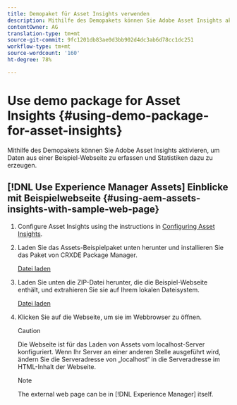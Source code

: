 ```yaml
---
title: Demopaket für Asset Insights verwenden
description: Mithilfe des Demopakets können Sie Adobe Asset Insights aktivieren, um Daten aus einer Webseite zu erfassen und daraus Statistiken zu erstellen.
contentOwner: AG
translation-type: tm+mt
source-git-commit: 9fc1201db83ae0d3bb902d4dc3ab6d78cc1dc251
workflow-type: tm+mt
source-wordcount: '160'
ht-degree: 78%

---
```



# Use demo package for Asset Insights {#using-demo-package-for-asset-insights}

Mithilfe des Demopakets können Sie Adobe Asset Insights aktivieren, um Daten aus einer Beispiel-Webseite zu erfassen und Statistiken dazu zu erzeugen.

## [!DNL Use Experience Manager Assets] Einblicke mit Beispielwebseite  {#using-aem-assets-insights-with-sample-web-page}

1. Configure Asset Insights using the instructions in [Configuring Asset Insights](touch-ui-configuring-asset-insights.md).
1. Laden Sie das Assets-Beispielpaket unten herunter und installieren Sie das Paket von CRXDE Package Manager.

   [Datei laden](assets/insightsdemo.zip)

1. Laden Sie unten die ZIP-Datei herunter, die die Beispiel-Webseite enthält, und extrahieren Sie sie auf Ihrem lokalen Dateisystem.

   [Datei laden](assets/demosite.zip)

1. Klicken Sie auf die Webseite, um sie im Webbrowser zu öffnen.

   >[!CAUTION]
   >
   >Die Webseite ist für das Laden von Assets vom localhost-Server konfiguriert. Wenn Ihr Server an einer anderen Stelle ausgeführt wird, ändern Sie die Serveradresse von „localhost“ in die Serveradresse im HTML-Inhalt der Webseite.

   >[!NOTE]
   >
   >The external web page can be in [!DNL Experience Manager] itself.
